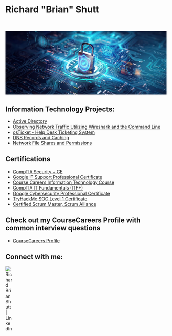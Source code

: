 <h1>Richard "Brian" Shutt </h1> <br/>


![](https://github.com/rbrianshutt/rbrianshutt/blob/main/cybersecurity-grid.jpg)

<h2>Information Technology Projects:</h2>

- [Active Directory](https://github.com/rbrianshutt/active_directory/blob/main/README.md) 
- [Observing Network Traffic Utilizing Wireshark and the Command Line](https://github.com/rbrianshutt/network_activities_azure_vm/blob/main/README.md)
- [osTicket - Help Desk Ticketing System](https://github.com/rbrianshutt/osticket/blob/main/README.md)
- [DNS Records and Caching](https://github.com/rbrianshutt/dns/blob/main/README.md)
- [Network File Shares and Permissions](https://github.com/rbrianshutt/network_file_shares_and_permissions/blob/main/README.md)

<h2>Certifications</h2>

- [CompTIA Security + CE](https://github.com/rbrianshutt/rbrianshutt/blob/main/CompTIA%20Security%2B%20ce%20certificate.pdf)
- [Google IT Support Professional Certificate](https://github.com/rbrianshutt/rbrianshutt/blob/main/Google%20IT%20Support%20Professional%20Certificate.pdf)
- [Course Careers Information Technology Course]()
- [CompTIA IT Fundamentals (ITF+)](https://github.com/rbrianshutt/rbrianshutt/blob/main/CompTIA%20IT%20Fundamentals%20(ITF%2B)%20Certification%20certificate.pdf)
- [Google Cybersecurity Professional Certificate](https://github.com/rbrianshutt/rbrianshutt/blob/main/GoogleCybersecurityCertificate_Badge20241012-7-ff24xl.pdf)
- [TryHackMe SOC Level 1 Certificate](https://github.com/rbrianshutt/rbrianshutt/blob/main/THM%20SOC%20Level%201.pdf)
- [Certified Scrum Master, Scrum Alliance](https://github.com/rbrianshutt/rbrianshutt/blob/main/Richard%20Brian%20Shutt-ScrumAlliance_CSM_Certificate.pdf)

<h2>Check out my CourseCareers Profile with common interview questions</h2>

- [CourseCareers Profile](https://profile.coursecareers.com/it/richard.shutt)

<h2>Connect with me:</h2>

[<img align="left" alt="Richard Brian Shutt | LinkedIn" width="22px" src="https://cdn.jsdelivr.net/npm/simple-icons@v3/icons/linkedin.svg" />][linkedin]



[linkedin]: https://www.linkedin.com/in/richard-brian-shutt-28bb16177/


